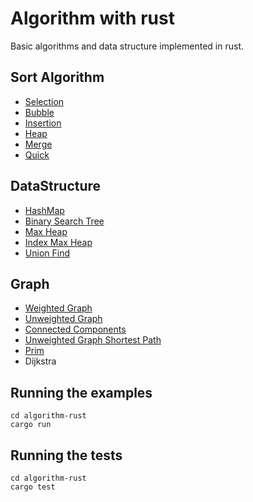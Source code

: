 # Algorithm with rust

Basic algorithms and data structure implemented in rust. 

## Sort Algorithm
- [Selection](https://github.com/kangxiaoning/algorithm-rust/blob/master/src/sorting/selection.rs)
- [Bubble](https://github.com/kangxiaoning/algorithm-rust/blob/master/src/sorting/bubble.rs)
- [Insertion](https://github.com/kangxiaoning/algorithm-rust/blob/master/src/sorting/insertion.rs)
- [Heap](https://github.com/kangxiaoning/algorithm-rust/blob/master/src/sorting/heap.rs)
- [Merge](https://github.com/kangxiaoning/algorithm-rust/blob/master/src/sorting/merge.rs)
- [Quick](https://github.com/kangxiaoning/algorithm-rust/blob/master/src/sorting/quick.rs)

## DataStructure
- [HashMap](https://github.com/kangxiaoning/algorithm-rust/blob/master/src/map/hashmap.rs)
- [Binary Search Tree](https://github.com/kangxiaoning/algorithm-rust/blob/master/src/tree/bst.rs)
- [Max Heap](https://github.com/kangxiaoning/algorithm-rust/blob/master/src/heap/heap.rs)
- [Index Max Heap](https://github.com/kangxiaoning/algorithm-rust/blob/master/src/heap/index_heap.rs)
- [Union Find](https://github.com/kangxiaoning/algorithm-rust/blob/master/src/uf/unionfind.rs)

## Graph
- [Weighted Graph](https://github.com/kangxiaoning/algorithm-rust/blob/master/src/graph/weighted.rs)
- [Unweighted Graph](https://github.com/kangxiaoning/algorithm-rust/blob/master/src/graph/unweighted.rs)
- [Connected Components](https://github.com/kangxiaoning/algorithm-rust/blob/master/src/graph/algo/components.rs)
- [Unweighted Graph Shortest Path](https://github.com/kangxiaoning/algorithm-rust/blob/master/src/graph/algo/path.rs)
- [Prim](https://github.com/kangxiaoning/algorithm-rust/blob/master/src/graph/algo/prim.rs)
- Dijkstra

## Running the examples
```
cd algorithm-rust
cargo run
```

## Running the tests
```
cd algorithm-rust
cargo test
```
